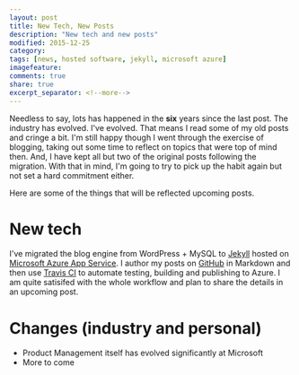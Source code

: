 ```yaml
---
layout: post
title: New Tech, New Posts 
description: "New tech and new posts"
modified: 2015-12-25
category: 
tags: [news, hosted software, jekyll, microsoft azure]
imagefeature:
comments: true
share: true
excerpt_separator: <!--more-->
---
```

Needless to say, lots has happened in the **six** years since the last post. The industry has evolved. I've evolved. 
That means I read some of my old posts and cringe a bit. I'm still happy though I went through the exercise of
blogging, taking out some time to reflect on topics that were top of mind then. <!--more--> And, I have kept all but two
of the original posts following the migration. With that in mind, I'm going to try to pick up the habit again 
but not set a hard commitment either.

Here are some of the things that will be reflected upcoming posts.

# New tech

I've migrated the blog engine from WordPress + MySQL to [Jekyll](https://jekyllrb.com/) hosted on [Microsoft Azure App Service](https://azure.microsoft.com/en-us/services/app-service/). I author my
posts on [GitHub](http://github.com) in Markdown and then use [Travis CI](https://travis-ci.org/) to automate testing, building and publishing to Azure. I am quite satisifed
with the whole workflow and plan to share the details in an upcoming post. 

# Changes (industry and personal)

- Product Management itself has evolved significantly at Microsoft
- More to come